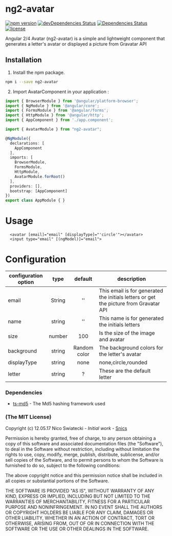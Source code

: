 # ng2-avatar

[![npm version](https://img.shields.io/npm/v/ng2-avatar.svg?style=flat-square)](https://www.npmjs.com/package/snic/ng2-avatar)
[![devDependencies Status](https://img.shields.io/david/dev/snics/ng2-avatar.svg?style=flat-square)](https://david-dm.org/snics/ng2-avatar?type=dev)
[![Dependencies Status](https://david-dm.org/snics/ng2-avatar/status.svg)](https://david-dm.org/snics/ng2-avatar)
[![license](https://img.shields.io/github/license/mashape/apistatus.svg?style=flat-square)](https://github.com/snics/ng2-avatar#the-mit-license)

Angular 2/4 Avatar (ng2-avatar) is a simple and lightweight component that generates a letter's avatar or displayed a picture from Gravatar API

## Installation
1. Install the npm package.
```bash
npm i --save ng2-avatar
```

2. Import AvatarComponent in your application :
```TypeScript
import { BrowserModule } from '@angular/platform-browser';
import { NgModule } from '@angular/core';
import { FormsModule } from '@angular/forms';
import { HttpModule } from '@angular/http';
import { AppComponent } from './app.component';

import { AvatarModule } from "ng2-avatar";

@NgModule({
  declarations: [
    AppComponent
  ],
  imports: [
    BrowserModule,
    FormsModule,
    HttpModule,
    AvatarModule.forRoot()
  ],
  providers: [],
  bootstrap: [AppComponent]
})
export class AppModule { }

```

# Usage
```
  <avatar [email]="email" [displayType]="'circle'"></avatar>
  <input type="email" [(ngModel)]="email">
```

# Configuration
| configuration option |  type  |    default   | description                                                                           |
|----------------------|:------:|:------------:|---------------------------------------------------------------------------------------|
| email                | String | ''           | This email is for generated the initials letters or get the picture from Gravatar API |
| name                 | string | ''           | This name is for generated the initials letters                                       |
| size                 | number | 100          | Is the size of the image and avatar                                                   |
| background           | string | Random color | The background colors for the letter's avatar                                         |
| displayType          | string | none         | none,circle,rounded                                                                   |
| letter               | string | ?            | These are the default letter                                                          |


### Dependencies

* [ts-md5](https://github.com/cotag/ts-md5) - The Md5 hashing framework used

### (The MIT License)

Copyright (c) 12.05.17 Nico Swiatecki - *Initial work* - [Snics](https://github.com/snics)

Permission is hereby granted, free of charge, to any person obtaining a copy of this software and associated documentation files (the "Software"), to deal in the Software without restriction, including without limitation the rights to use, copy, modify, merge, publish, distribute, sublicense, and/or sell copies of the Software, and to permit persons to whom the Software is furnished to do so, subject to the following conditions:

The above copyright notice and this permission notice shall be included in all copies or substantial portions of the Software.

THE SOFTWARE IS PROVIDED "AS IS", WITHOUT WARRANTY OF ANY KIND, EXPRESS OR IMPLIED, INCLUDING BUT NOT LIMITED TO THE WARRANTIES OF MERCHANTABILITY, FITNESS FOR A PARTICULAR PURPOSE AND NONINFRINGEMENT. IN NO EVENT SHALL THE AUTHORS OR COPYRIGHT HOLDERS BE LIABLE FOR ANY CLAIM, DAMAGES OR OTHER LIABILITY, WHETHER IN AN ACTION OF CONTRACT, TORT OR OTHERWISE, ARISING FROM, OUT OF OR IN CONNECTION WITH THE SOFTWARE OR THE USE OR OTHER DEALINGS IN THE SOFTWARE.
